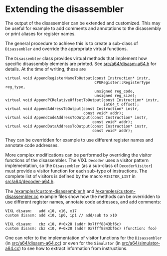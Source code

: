 Extending the disassembler
==========================

The output of the disassembler can be extended and customized. This may be
useful for example to add comments and annotations to the disassembly or print
aliases for register names.

The general procedure to achieve this is to create a sub-class of
`Disassembler` and override the appropriate virtual functions.

The `Disassembler` class provides virtual methods that implement how specific
disassembly elements are printed. See
[src/a64/disasm-a64.h](/src/a64/disasm-a64.h) for details.  At the time of
writing, these are

    virtual void AppendRegisterNameToOutput(const Instruction* instr,
                                            CPURegister::RegisterType reg_type,
                                            unsigned reg_code,
                                            unsigned reg_size);
    virtual void AppendPCRelativeOffsetToOutput(const Instruction* instr,
                                                int64_t offset);
    virtual void AppendAddressToOutput(const Instruction* instr,
                                       const void* addr);
    virtual void AppendCodeAddressToOutput(const Instruction* instr,
                                           const void* addr);
    virtual void AppendDataAddressToOutput(const Instruction* instr,
                                           const void* addr);

They can be overridden for example to use different register names and annotate
code addresses.

More complex modifications can be performed by overriding the visitor functions
of the disassembler. The VIXL `Decoder` uses a visitor pattern implementation,
so the `Disassembler` (as a sub-class of `DecoderVisitor`) must provide a
visitor function for each sub-type of instructions. The complete list of
visitors is defined by the macro `VISITOR_LIST` in
[src/a64/decoder-a64.h](/src/a64/decoder-a64.h).

The [/examples/custom-disassembler.h](/examples/custom-disassembler.h) and
[/examples/custom-disassembler.cc](/examples/custom-disassembler.cc) example
files show how the methods can be overridden to use different register names,
annotate code addresses, and add comments:

    VIXL disasm:   add x10, x16, x17
    custom disasm: add x10, ip0, ip1 // add/sub to x10

    VIXL disasm:   cbz x10, #+0x28 (addr 0x7fff8843bf6c)
    custom disasm: cbz x10, #+0x28 (addr 0x7fff8843bf6c) (function: foo)


One can refer to the implementation of visitor functions for the `Disassembler`
(in [src/a64/disasm-a64.cc](/src/a64/disasm-a64.cc)) or even for the `Simulator`
(in [src/a64/simulator-a64.cc](/src/a64/simulator-a64.cc)) to see how to extract
information from instructions.
